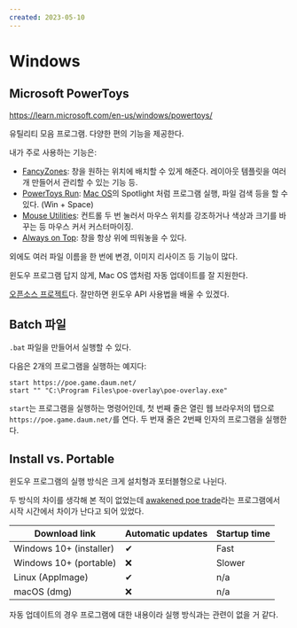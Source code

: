 ```yaml
---
created: 2023-05-10
---
```

# Windows

## Microsoft PowerToys

https://learn.microsoft.com/en-us/windows/powertoys/

유틸리티 모음 프로그램.
다양한 편의 기능을 제공한다.

내가 주로 사용하는 기능은:
- [FancyZones](https://learn.microsoft.com/en-us/windows/powertoys/fancyzones): 창을 원하는 위치에 배치할 수 있게 해준다. 레이아웃 템플릿을 여러개 만들어서 관리할 수 있는 기능 등.
- [PowerToys Run](https://learn.microsoft.com/en-us/windows/powertoys/run): [Mac OS](./mac-os.md)의 Spotlight 처럼 프로그램 실행, 파일 검색 등을 할 수 있다. (Win + Space)
- [Mouse Utilities](https://learn.microsoft.com/en-us/windows/powertoys/mouse-utilities): 컨트롤 두 번 눌러서 마우스 위치를 강조하거나 색상과 크기를 바꾸는 등 마우스 커서 커스터마이징.
- [Always on Top](https://learn.microsoft.com/en-us/windows/powertoys/always-on-top): 창을 항상 위에 띄워놓을 수 있다.

외에도 여러 파일 이름을 한 번에 변경, 이미지 리사이즈 등 기능이 많다.

윈도우 프로그램 답지 않게, Mac OS 앱처럼 자동 업데이트를 잘 지원한다.

[오픈소스 프로젝트](https://github.com/microsoft/PowerToys)다.
잘만하면 윈도우 API 사용법을 배울 수 있겠다.

## Batch 파일

`.bat` 파일을 만들어서 실행할 수 있다.

다음은 2개의 프로그램을 실행하는 예지다:

```
start https://poe.game.daum.net/
start "" "C:\Program Files\poe-overlay\poe-overlay.exe"
```

`start`는 프로그램을 실행하는 명령어인데,
첫 번째 줄은 열린 웹 브라우저의 탭으로 `https://poe.game.daum.net/`를 연다.
두 번재 줄은 2번째 인자의 프로그램을 실행한다.

## Install vs. Portable

윈도우 프로그램의 실행 방식은 크게 설치형과 포터블형으로 나뉜다.

두 방식의 차이를 생각해 본 적이 없었는데 [awakened poe trade](https://snosme.github.io/awakened-poe-trade/download)라는 프로그램에서 시작 시간에서 차이가 난다고 되어 있었다.

| Download link           | Automatic updates | Startup time |
|-------------------------|-------------------|--------------|
| Windows 10+ (installer) | ✔                 | Fast         |
| Windows 10+ (portable)  | ❌                | Slower       |
| Linux (AppImage)        | ✔                 | n/a          |
| macOS (dmg)             | ❌                | n/a          |

자동 업데이트의 경우 프로그램에 대한 내용이라 실행 방식과는 관련이 없을 거 같다.

